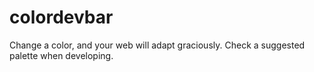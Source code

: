 # colordevbar
Change a color, and your web will adapt graciously. Check a suggested palette when developing.
